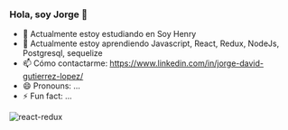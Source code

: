### Hola, soy Jorge 👋

    

- 🔭 Actualmente estoy estudiando en Soy Henry
- 🌱 Actualmente estoy aprendiendo Javascript, React, Redux, NodeJs, Postgresql, sequelize                    
- 📫 Cómo contactarme: https://www.linkedin.com/in/jorge-david-gutierrez-lopez/
- 😄 Pronouns: ...
- ⚡ Fun fact: ...

![react-redux](https://user-images.githubusercontent.com/83549945/128262852-a95142fb-14d6-4f89-89e9-1bfee7fc4a0f.jpeg)  
